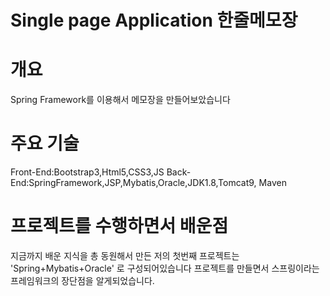 # Single page Application 한줄메모장
# 개요 
Spring Framework를 이용해서 메모장을 만들어보았습니다
# 주요 기술
Front-End:Bootstrap3,Html5,CSS3,JS
Back-End:SpringFramework,JSP,Mybatis,Oracle,JDK1.8,Tomcat9, Maven
# 프로젝트를 수행하면서 배운점
지금까지 배운 지식을 총 동원해서 만든 저의 첫번째 프로젝트는 'Spring+Mybatis+Oracle' 로 구성되어있습니다
프로젝트를 만들면서 스프링이라는 프레임워크의 장단점을 알게되었습니다.

